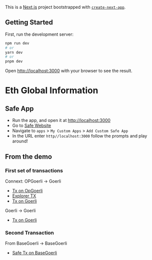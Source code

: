 This is a [Next.js](https://nextjs.org/) project bootstrapped with [`create-next-app`](https://github.com/vercel/next.js/tree/canary/packages/create-next-app).

## Getting Started

First, run the development server:

```bash
npm run dev
# or
yarn dev
# or
pnpm dev
```

Open [http://localhost:3000](http://localhost:3000) with your browser to see the result.

# Eth Global Information
## Safe App
- Run the app, and open it at [http://localhost:3000](http://localhost:3000)
- Go to [Safe Website](https://app.safe.global)
- Navigate to `apps` > `My Custom Apps` > `Add Custom Safe App`
- In the URL enter `http//localhost:3000` follow the prompts and play around!

## From the demo
### First set of transactions
Connext: OPGoerli -> Goerli
- [Tx on OpGoerli](https://goerli-optimism.etherscan.io/tx/0x00e48d3bb91933e72f20bcee36b5a59696bf3de8b5e7d52728d178469d9211e2)
- [Explorer TX](https://testnet.connextscan.io/tx/0x00e48d3bb91933e72f20bcee36b5a59696bf3de8b5e7d52728d178469d9211e2)
- [Tx on Goerli](https://goerli.etherscan.io/tx/0x47338fca712cfb45408f715075673d54a86affe7033de5d72ede758e74a1e859)

Goerli -> Goerli
- [Tx on Goerli](https://goerli.etherscan.io/tx/0xf51edb97ad1f8dd081ab6523c8578bc9d5c5f46da492abc2b9859e3386b48de2)

### Second Transaction
From BaseGoerli -> BaseGoerli
- [Safe Tx on BaseGoerli](https://goerli.basescan.org/tx/0x7ab557acd06fc6f6d816962a6d0db2c4c59250b8701a3b568bd7faac12d5139f) 

